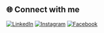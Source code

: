 
## 🌐 Connect with me  

[![LinkedIn](https://img.shields.io/badge/LinkedIn-0077B5?style=for-the-badge&logo=linkedin&logoColor=white)](https://www.linkedin.com/in/Gunjankandel/)
[![Instagram](https://img.shields.io/badge/Instagram-E4405F?style=for-the-badge&logo=instagram&logoColor=white)](https://www.instagram.com/xettri.anup/)
[![Facebook](https://img.shields.io/badge/Facebook-1877F2?style=for-the-badge&logo=facebook&logoColor=white)](https://www.facebook.com/Gunjankandel/)
